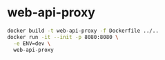 # web-api-proxy

```sh
docker build -t web-api-proxy -f Dockerfile ../..
docker run -it --init -p 8080:8080 \
  -e ENV=dev \
  web-api-proxy
```
